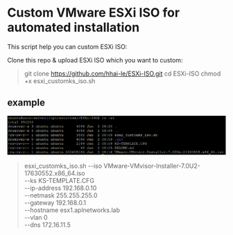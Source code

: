 # Custom VMware ESXi ISO for automated installation

This script help you can custom ESXi ISO:

Clone this repo & upload ESXi ISO which you want to custom:

> git clone https://github.com/hhai-le/ESXi-ISO.git
> cd ESXi-ISO
> chmod +x esxi_customks_iso.sh

## example

![Alt text](image.png)

> esxi_customks_iso.sh --iso VMware-VMvisor-Installer-7.0U2-17630552.x86_64.iso \
> --ks KS-TEMPLATE.CFG \
> --ip-address 192.168.0.10 \
> --netmask 255.255.255.0 \
> --gateway 192.168.0.1 \
> --hostname esx1.aplnetworks.lab \
> --vlan 0 \
> --dns 172.16.11.5

